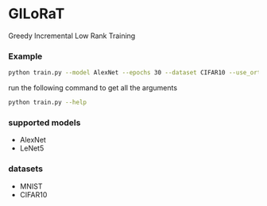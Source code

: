 # GILoRaT
Greedy Incremental Low Rank Training

### Example
```bash
python train.py --model AlexNet --epochs 30 --dataset CIFAR10 --use_ortho_loss --log_name AlexNet_CIFAR10_ortho_aflora.csv
```

run the following command to get all the arguments
```bash
python train.py --help
```

### supported models
* AlexNet
* LeNet5

### datasets
* MNIST
* CIFAR10